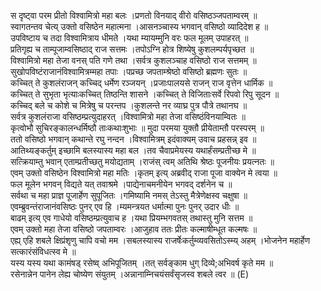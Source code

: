 

  
स दृष्ट्वा परम प्रीतो विश्वामित्रो महा बलः ।प्रणतो विनयाद् वीरो वसिष्ठञ्जपताम्वरम्  ॥   
स्वागतन्तव चेत्य् उक्तो वसिष्ठेन महात्मना ।आसनञ्चास्य भगवान् वसिष्ठो व्यादिदेश ह  ॥   
उपविष्टाय च तदा विश्वामित्राय धीमते ।यथा म्यायम्मुनि वरः फल मूलम् उपाहरत्  ॥   
प्रतिगृह्य च ताम्पूजाम्वसिष्ठाद् राज सत्तमः ।तपोऽग्नि होत्र शिष्येषु कुशलम्पर्यपृच्छत  ॥   
विश्वामित्रो महा तेजा वनस् पति गणे तथा ।सर्वत्र कुशलञ्चाह वसिष्ठो राज सत्तमम्  ॥   
सुखोपविष्टंराजानंविश्वामित्रम्महा तपाः ।पप्रच्छ जपताम्श्रेष्ठो वसिष्ठो ब्रह्मणः सुतः  ॥   
कच्चित् ते कुशलंराजन् कच्चिद् धर्मेण रञ्जयन् ।प्रजाःपालयसे राजन् राज वृत्तेन धार्मिक  ॥   
कच्चित् ते सुभृता भृत्याःकच्चित् तिष्ठन्ति शासने ।कच्चित् ते विजिताःसर्वे रिपवो रिपु सूदन  ॥   
कच्चिद् बले च कोशे च मित्रेषु च परन्तप ।कुशलन्ते नर व्याघ्र पुत्र पौत्रे तथानघ  ॥   
सर्वत्र कुशलंराजा वसिष्ठम्प्रत्युदाहरत् ।विश्वामित्रो महा तेजा वसिष्ठंविनयाम्वितः  ॥   
कृत्वोभौ सुचिरङ्कालन्धर्मिष्ठौ ताःकथाःशुभाः  ॥ मुदा परमया युक्तौ प्रीयेताम्तौ परस्परम्  ॥   
ततो वसिष्ठो भगवान् कथान्ते रघु नन्दन ।विश्वामित्रम् इदंवाक्यम् उवाच प्रहसन्न् इव  ॥   
आतिथ्यङ्कर्तुम् इच्छामि बलस्यास्य महा बल ।तव चैवाप्रमेयस्य यथार्हंसम्प्रतीच्छ मे  ॥   
सत्क्रियाम्तु भवान् एताम्प्रतीच्छतु मयोद्यताम् ।राजंस् त्वम् अतिथि श्रेष्ठः पूजनीयः प्रयत्नतः  ॥   
एवम् उक्तो वसिष्ठेन विश्वामित्रो महा मतिः ।कृतम् इत्य् अब्रवीद् राजा पूजा वाक्येन मे त्वया  ॥   
फल मूलेन भगवन् विद्यते यत् तवाश्रमे ।पाद्येनाचमनीयेन भगवद् दर्शनेन च  ॥   
सर्वथा च महा प्राज्ञ पूजार्हेण सुपूजितः ।गमिष्यामि नमस् तेऽस्तु मैत्रेणेक्षस्व चक्षुषा  ॥   
एवम्ब्रुवन्तंराजानंवसिष्ठः पुनर् एव हि ।म्यमन्त्रयत धर्मात्मा पुनः पुनर् उदार धीः  ॥   
बाढम् इत्य् एव गाधेयो वसिष्ठम्प्रत्युवाच ह ।यथा प्रियम्भगवतस् तथास्तु मुनि सत्तम  ॥   
एवम् उक्तो महा तेजा वसिष्ठो जपताम्वरः ।आजुहाव ततः प्रीतः कल्माषीम्धूत कल्मषः  ॥   
एह्य् एहि शबले क्षिप्रंशृणु चापि वचो मम ।सबलस्यास्य राजर्षेःकर्तुम्व्यवसितोऽस्म्य् अहम् ।भोजनेन महार्हेण सत्कारंसंविधत्स्व मे  ॥   
यस्य यस्य यथा कामंषड् रसेष्व् अभिपूजितम् ।तत् सर्वङ्काम धुग् दिव्ये;अभिवर्ष कृते मम  ॥   
रसेनान्नेन पानेन लेह्य चोष्येण संयुतम् ।अन्नानाम्निचयंसर्वंसृजस्व शबले त्वर  ॥ (E)  
